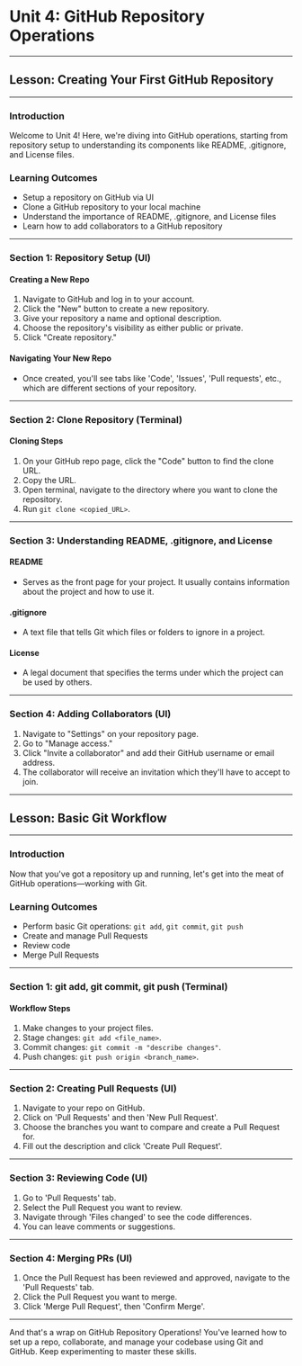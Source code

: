 # Unit 4: GitHub Repository Operations

---

## Lesson: Creating Your First GitHub Repository

---

### Introduction

Welcome to Unit 4! Here, we're diving into GitHub operations, starting from repository setup to understanding its components like README, .gitignore, and License files.

### Learning Outcomes

- Setup a repository on GitHub via UI
- Clone a GitHub repository to your local machine
- Understand the importance of README, .gitignore, and License files
- Learn how to add collaborators to a GitHub repository

---

### Section 1: Repository Setup (UI)

#### Creating a New Repo

1. Navigate to GitHub and log in to your account.
2. Click the "New" button to create a new repository.
3. Give your repository a name and optional description.
4. Choose the repository's visibility as either public or private.
5. Click "Create repository."

#### Navigating Your New Repo

- Once created, you'll see tabs like 'Code', 'Issues', 'Pull requests', etc., which are different sections of your repository.

---

### Section 2: Clone Repository (Terminal)

#### Cloning Steps

1. On your GitHub repo page, click the "Code" button to find the clone URL.
2. Copy the URL.
3. Open terminal, navigate to the directory where you want to clone the repository.
4. Run `git clone <copied_URL>`.

---

### Section 3: Understanding README, .gitignore, and License

#### README

- Serves as the front page for your project. It usually contains information about the project and how to use it.

#### .gitignore

- A text file that tells Git which files or folders to ignore in a project.

#### License

- A legal document that specifies the terms under which the project can be used by others.

---

### Section 4: Adding Collaborators (UI)

1. Navigate to "Settings" on your repository page.
2. Go to "Manage access."
3. Click "Invite a collaborator" and add their GitHub username or email address.
4. The collaborator will receive an invitation which they'll have to accept to join.

---

## Lesson: Basic Git Workflow

---

### Introduction

Now that you've got a repository up and running, let's get into the meat of GitHub operations—working with Git.

### Learning Outcomes

- Perform basic Git operations: `git add`, `git commit`, `git push`
- Create and manage Pull Requests
- Review code
- Merge Pull Requests

---

### Section 1: git add, git commit, git push (Terminal)

#### Workflow Steps

1. Make changes to your project files.
2. Stage changes: `git add <file_name>`.
3. Commit changes: `git commit -m "describe changes"`.
4. Push changes: `git push origin <branch_name>`.

---

### Section 2: Creating Pull Requests (UI)

1. Navigate to your repo on GitHub.
2. Click on 'Pull Requests' and then 'New Pull Request'.
3. Choose the branches you want to compare and create a Pull Request for.
4. Fill out the description and click 'Create Pull Request'.

---

### Section 3: Reviewing Code (UI)

1. Go to 'Pull Requests' tab.
2. Select the Pull Request you want to review.
3. Navigate through 'Files changed' to see the code differences.
4. You can leave comments or suggestions.

---

### Section 4: Merging PRs (UI)

1. Once the Pull Request has been reviewed and approved, navigate to the 'Pull Requests' tab.
2. Click the Pull Request you want to merge.
3. Click 'Merge Pull Request', then 'Confirm Merge'.

---

And that's a wrap on GitHub Repository Operations! You've learned how to set up a repo, collaborate, and manage your codebase using Git and GitHub. Keep experimenting to master these skills.